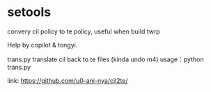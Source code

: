 # setools
convery cil policy to te policy, useful when build twrp

Help by copilot & tongyi. 

trans.py translate cil back to te files (kinda undo m4)
usage：python trans.py <file>




link:
https://github.com/u0-ani-nya/cil2te/
